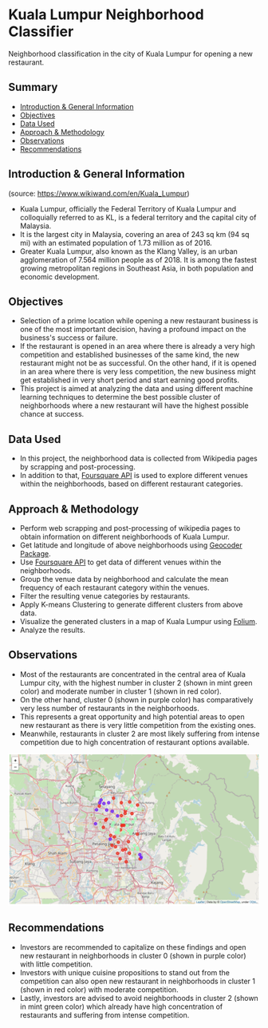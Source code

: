 # Kuala Lumpur Neighborhood Classifier
Neighborhood classification in the city of Kuala Lumpur for opening a new restaurant.

## Summary
* [Introduction & General Information](#introduction--general-information)
* [Objectives](#objectives)
* [Data Used](#data-used)
* [Approach & Methodology](#approach--methodology)
* [Observations](#observations)
* [Recommendations](#recommendations)

## Introduction & General Information
(source: https://www.wikiwand.com/en/Kuala_Lumpur)
- Kuala Lumpur, officially the Federal Territory of Kuala Lumpur and colloquially referred to as KL, is a federal territory and the capital city of Malaysia.
- It is the largest city in Malaysia, covering an area of 243 sq km (94 sq mi) with an estimated population of 1.73 million as of 2016.
- Greater Kuala Lumpur, also known as the Klang Valley, is an urban agglomeration of 7.564 million people as of 2018.
It is among the fastest growing metropolitan regions in Southeast Asia, in both population and economic development.

## Objectives
- Selection of a prime location while opening a new restaurant business is one of the most important decision, having a profound impact on the business's success or failure.
- If the restaurant is opened in an area where there is already a very high competition and established businesses of the same kind, the new restaurant might not be as successful. On the other hand, if it is opened in an area where there is very less competition, the new business might get established in very short period and start earning good profits.
- This project is aimed at analyzing the data and using different machine learning techniques to determine the best possible cluster of neighborhoods where a new restaurant will have the highest possible chance at success.

## Data Used
- In this project, the neighborhood data is collected from Wikipedia pages by scrapping and post-processing.
- In addition to that, [Foursquare API](https://developer.foursquare.com/docs/) is used to explore different venues within the neighborhoods, based on different restaurant categories.

## Approach & Methodology
- Perform web scrapping and post-processing of wikipedia pages to obtain information on different neighborhoods of Kuala Lumpur.
- Get latitude and longitude of above neighborhoods using [Geocoder Package](https://geocoder.readthedocs.io/).
- Use [Foursquare API](https://developer.foursquare.com/docs/) to get data of different venues within the neighborhoods.
- Group the venue data by neighborhood and calculate the mean frequency of each restaurant category within the venues.
- Filter the resulting venue categories by restaurants.
- Apply K-means Clustering to generate different clusters from above data.
- Visualize the generated clusters in a map of Kuala Lumpur using [Folium](https://python-visualization.github.io/folium/).
- Analyze the results.

## Observations
- Most of the restaurants are concentrated in the central area of Kuala Lumpur city, with the highest number in cluster 2 (shown in mint green color) and moderate number in cluster 1 (shown in red color).
- On the other hand, cluster 0 (shown in purple color) has comparatively very less number of restaurants in the neighborhoods.
- This represents a great opportunity and high potential areas to open new restaurant as there is very little competition from the existing ones.
- Meanwhile, restaurants in cluster 2 are most likely suffering from intense competition due to high concentration of restaurant options available.

![Neighborhood Clusters](https://github.com/setu-parekh/neighborhood-classification/blob/main/neighborhood_clusters.png)

## Recommendations
- Investors are recommended to capitalize on these findings and open new restaurant in neighborhoods in cluster 0 (shown in purple color) with little competition.
- Investors with unique cuisine propositions to stand out from the competition can also open new restaurant in neighborhoods in cluster 1 (shown in red color) with moderate competition.
- Lastly, investors are advised to avoid neighborhoods in cluster 2 (shown in mint green color) which already have high concentration of restaurants and suffering from intense competition.

